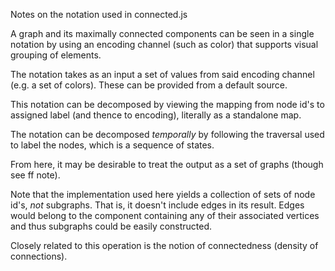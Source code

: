 Notes on the notation used in connected.js

A graph and its maximally connected components can be seen in a single notation
by using an encoding channel (such as color) that supports visual grouping of
elements.

The notation takes as an input a set of values from said encoding channel
(e.g. a set of colors).  These can be provided from a default source.

This notation can be decomposed by viewing the mapping from node id's to
assigned label (and thence to encoding), literally as a standalone map.

The notation can be decomposed *temporally* by following the traversal used to
label the nodes, which is a sequence of states.

From here, it may be desirable to treat the output as a set of graphs (though
see ff note).

Note that the implementation used here yields a collection of sets of node id's,
*not* subgraphs.  That is, it doesn't include edges in its result.  Edges would
belong to the component containing any of their associated vertices and thus
subgraphs could be easily constructed.

Closely related to this operation is the notion of connectedness (density of
connections).
